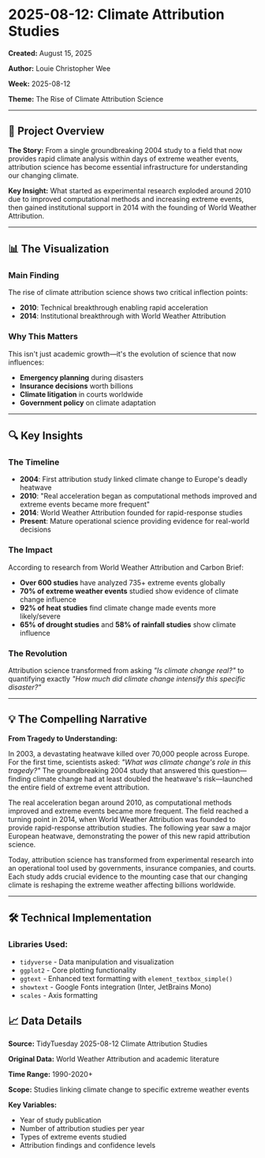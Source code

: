 # 2025-08-12: Climate Attribution Studies

**Created:** August 15, 2025

**Author:** Louie Christopher Wee

**Week:** 2025-08-12

**Theme:** The Rise of Climate Attribution Science

---

## 🎯 Project Overview

**The Story:** From a single groundbreaking 2004 study to a field that now provides rapid climate analysis within days of extreme weather events, attribution science has become essential infrastructure for understanding our changing climate.

**Key Insight:** What started as experimental research exploded around 2010 due to improved computational methods and increasing extreme events, then gained institutional support in 2014 with the founding of World Weather Attribution.

---

## 📊 The Visualization

### **Main Finding**

The rise of climate attribution science shows two critical inflection points:

- **2010**: Technical breakthrough enabling rapid acceleration
- **2014**: Institutional breakthrough with World Weather Attribution

### **Why This Matters**

This isn't just academic growth—it's the evolution of science that now influences:

- **Emergency planning** during disasters
- **Insurance decisions** worth billions
- **Climate litigation** in courts worldwide
- **Government policy** on climate adaptation

---

## 🔍 Key Insights

### The Timeline

- **2004**: First attribution study linked climate change to Europe's deadly heatwave
- **2010**: "Real acceleration began as computational methods improved and extreme events became more frequent"
- **2014**: World Weather Attribution founded for rapid-response studies
- **Present**: Mature operational science providing evidence for real-world decisions

### The Impact

According to research from World Weather Attribution and Carbon Brief:

- **Over 600 studies** have analyzed 735+ extreme events globally
- **70% of extreme weather events** studied show evidence of climate change influence
- **92% of heat studies** find climate change made events more likely/severe
- **65% of drought studies** and **58% of rainfall studies** show climate influence

### The Revolution

Attribution science transformed from asking *"Is climate change real?"* to quantifying exactly *"How much did climate change intensify this specific disaster?"*

---

## 💡 The Compelling Narrative

**From Tragedy to Understanding:**

In 2003, a devastating heatwave killed over 70,000 people across Europe. For the first time, scientists asked: *"What was climate change's role in this tragedy?"* The groundbreaking 2004 study that answered this question—finding climate change had at least doubled the heatwave's risk—launched the entire field of extreme event attribution.

The real acceleration began around 2010, as computational methods improved and extreme events became more frequent. The field reached a turning point in 2014, when World Weather Attribution was founded to provide rapid-response attribution studies. The following year saw a major European heatwave, demonstrating the power of this new rapid attribution science.

Today, attribution science has transformed from experimental research into an operational tool used by governments, insurance companies, and courts. Each study adds crucial evidence to the mounting case that our changing climate is reshaping the extreme weather affecting billions worldwide.

---

## 🛠️ Technical Implementation

### **Libraries Used:**

- `tidyverse` - Data manipulation and visualization
- `ggplot2` - Core plotting functionality
- `ggtext` - Enhanced text formatting with `element_textbox_simple()`
- `showtext` - Google Fonts integration (Inter, JetBrains Mono)
- `scales` - Axis formatting

## 📈 Data Details

**Source:** TidyTuesday 2025-08-12 Climate Attribution Studies

**Original Data:** World Weather Attribution and academic literature

**Time Range:** 1990-2020+

**Scope:** Studies linking climate change to specific extreme weather events

**Key Variables:**

- Year of study publication
- Number of attribution studies per year
- Types of extreme events studied
- Attribution findings and confidence levels
